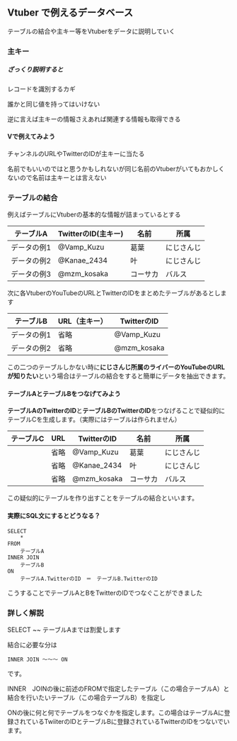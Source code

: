 ## Vtuber で例えるデータベース

テーブルの結合や主キー等をVtuberをデータに説明していく



### 主キー

##### ざっくり説明すると

レコードを識別するカギ

誰かと同じ値を持ってはいけない

逆に言えば主キーの情報さえあれば関連する情報も取得できる

#### Vで例えてみよう

チャンネルのURLやTwitterのIDが主キーに当たる

名前でもいいのではと思うかもしれないが同じ名前のVtuberがいてもおかしくないので名前は主キーとは言えない



### テーブルの結合

例えばテーブルにVtuberの基本的な情報が詰まっているとする

| テーブルA   | TwitterのID(主キー) | 名前     | 所属       |
| ----------- | ------------------- | -------- | ---------- |
| データの例1 | @Vamp_Kuzu          | 葛葉     | にじさんじ |
| データの例2 | @Kanae_2434         | 叶       | にじさんじ |
| データの例3 | @mzm_kosaka         | コーサカ | バルス     |

次に各VtuberのYouTubeのURLとTwitterのIDをまとめたテーブルがあるとします

| テーブルB | URL（主キー） | TwitterのID |
| ------------- | ------------- | ----------- |
| データの例1   | 省略          | @Vamp_Kuzu  |
| データの例2   | 省略          | @mzm_kosaka |

この二つのテーブルしかない時に**にじさんじ所属のライバーのYouTubeのURLが知りたい**という場合はテーブルの結合をすると簡単にデータを抽出できます。

#### テーブルAとテーブルBをつなげてみよう

**テーブルAのTwitterのID**と**テーブルBのTwitterのID**をつなげることで疑似的にテーブルCを生成します。（実際にはテーブルは作られません）

| テーブルC | URL  | TwitterのID | 名前     | 所属       |
| --------- | ---- | ----------- | -------- | ---------- |
|           | 省略 | @Vamp_Kuzu  | 葛葉     | にじさんじ |
|           | 省略 | @Kanae_2434 | 叶       | にじさんじ |
|           | 省略 | @mzm_kosaka | コーサカ | バルス     |

この疑似的にテーブルを作り出すことをテーブルの結合といいます。

#### 実際にSQL文にするとどうなる？



```mysql
SELECT
	*
FROM
	テーブルA
INNER JOIN
	テーブルB
ON
	テーブルA.TwitterのID　＝　テーブルB.TwitterのID
```

こうすることでテーブルAとBをTwitterのIDでつなぐことができました

### 詳しく解説

SELECT ~~ テーブルAまでは割愛します

結合に必要な分は

```Mysql
INNER JOIN ～～～ ON
```

です。

INNER　JOINの後に前述のFROMで指定したテーブル（この場合テーブルA）と結合を行いたいテーブル（この場合テーブルB）を指定し

ONの後に何と何でテーブルをつなぐかを指定します。この場合はテーブルAに登録されているTwiiterのIDとテーブルBに登録されているTwitterのIDをつないでいます。

